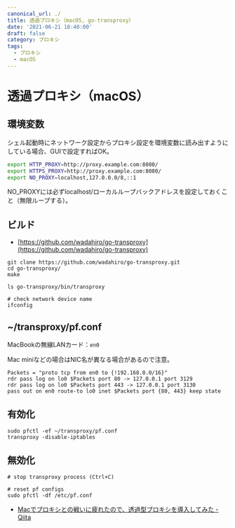 ```yaml
---
canonical_url: ./
title: 透過プロキシ（macOS, go-transproxy）
date: '2021-06-21 18:40:00'
draft: false
category: プロキシ
tags:
  - プロキシ
  - macOS
---
```


# 透過プロキシ（macOS）

## 環境変数

シェル起動時にネットワーク設定からプロキシ設定を環境変数に読み出すようにしている場合、GUIで設定すればOK。

```bash
export HTTP_PROXY=http://proxy.example.com:8080/
export HTTPS_PROXY=http://proxy.example.com:8080/
export NO_PROXY=localhost,127.0.0.0/8,::1
```

NO_PROXYには必ずlocalhost/ローカルループバックアドレスを設定しておくこと（無限ループする）。


## ビルド
- [https://github.com/wadahiro/go-transproxy](https://github.com/wadahiro/go-transproxy)

```shell
git clone https://github.com/wadahiro/go-transproxy.git
cd go-transproxy/
make

ls go-transproxy/bin/transproxy

# check network device name
ifconfig
```

## ~/transproxy/pf.conf

MacBookの無線LANカード：`en0`

Mac miniなどの場合はNIC名が異なる場合があるので注意。

```pf
Packets = "proto tcp from en0 to {!192.168.0.0/16}"
rdr pass log on lo0 $Packets port 80 -> 127.0.0.1 port 3129
rdr pass log on lo0 $Packets port 443 -> 127.0.0.1 port 3130
pass out on en0 route-to lo0 inet $Packets port {80, 443} keep state
```

## 有効化
```shell
sudo pfctl -ef ~/transproxy/pf.conf
transproxy -disable-iptables
```

## 無効化
```shell
# stop transproxy process (Ctrl+C)

# reset pf configs
sudo pfctl -df /etc/pf.conf
```

- [Macでプロキシとの戦いに疲れたので、透過型プロキシを導入してみた - Qiita](https://qiita.com/informationsea/items/094146d0a811f3edc96b)
